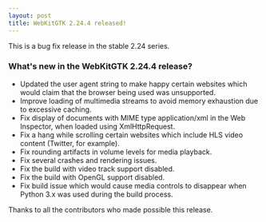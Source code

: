 ```yaml
---
layout: post
title: WebKitGTK 2.24.4 released!
---
```


This is a bug fix release in the stable 2.24 series.

### What's new in the WebKitGTK 2.24.4 release?

 - Updated the user agent string to make happy certain websites which
   would claim that the browser being used was unsupported.
 - Improve loading of multimedia streams to avoid memory exhaustion due
   to excessive caching.
 - Fix display of documents with MIME type application/xml in the Web
   Inspector, when loaded using XmlHttpRequest.
 - Fix a hang while scrolling certain websites which include HLS video
   content (Twitter, for example).
 - Fix rounding artifacts in volume levels for media playback.
 - Fix several crashes and rendering issues.
 - Fix the build with video track support disabled.
 - Fix the build with OpenGL support disabled.
 - Fix build issue which would cause media controls to disappear when
   Python 3.x was used during the build process.

Thanks to all the contributors who made possible this release.

